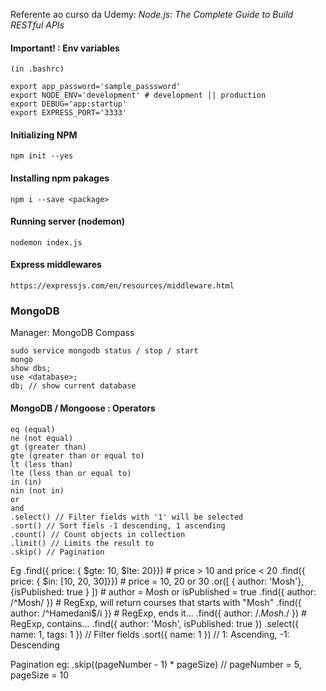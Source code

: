 Referente ao curso da Udemy: _Node.js: The Complete Guide to Build RESTful APIs_

#### Important! : Env variables

    (in .bashrc)

    export app_password='sample_passsword'
    export NODE_ENV='development' # development || production
    export DEBUG='app:startup'
    export EXPRESS_PORT='3333'

#### Initializing NPM

    npm init --yes

#### Installing npm pakages

    npm i --save <package>

#### Running server (nodemon)

    nodemon index.js

#### Express middlewares

    https://expressjs.com/en/resources/middleware.html

### MongoDB

Manager: MongoDB Compass

    sudo service mongodb status / stop / start
    mongo
    show dbs; 
    use <database>;
    db; // show current database


#### MongoDB / Mongoose : Operators    

    eq (equal)
    ne (not equal)
    gt (greater than)
    gte (greater than or equal to)
    lt (less than)
    lte (less than or equal to)
    in (in)
    nin (not in)
    or
    and
    .select() // Filter fields with '1' will be selected
    .sort() // Sort fiels -1 descending, 1 ascending
    .count() // Count objects in collection
    .limit() // Limits the result to
    .skip() // Pagination

Eg
    .find({ price: { $gte: 10, $lte: 20}}) # price > 10 and price < 20
    .find({ price: { $in: [10, 20, 30]}}) # price = 10, 20 or 30
    .or([ { author: 'Mosh'}, {isPublished: true } ]) # author = Mosh or isPublished = true
    .find({ author: /^Mosh/ }) # RegExp, will return courses that starts with "Mosh"
    .find({ author: /^Hamedani$/i }) # RegExp, ends it...
    .find({ author: /.*Mosh.*/ }) # RegExp, contains...
    .find({ author: 'Mosh', isPublished: true })
    .select({ name: 1, tags: 1 }) // Filter fields
    .sort({ name: 1 }) // 1: Ascending, -1: Descending




Pagination eg:
    .skip((pageNumber - 1) * pageSize) // pageNumber = 5, pageSize = 10